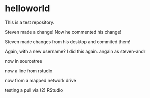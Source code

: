 # helloworld
This is a test repository.


Steven made a change! Now he commented his change!

Steven made changes from his desktop and commited them!

Again, with a new username? I did this again. angain as steven-andr

now in sourcetree

now a line from rstudio

now from a mapped network drive

testing a pull via (2) RStudio
